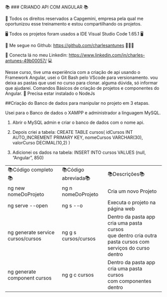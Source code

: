📚 ### CRIANDO API COM ANGULAR 📚
 

🌟 Todos os direitos reservados a Capgemini, empresa pela qual me oportunizou esse treinamento e estou compartilhando os projetos.

🖥️ Todos os projetos foram usados a IDE Visual Studio Code 1.65.1 🖥️

🔖 Me segue no Github: https://github.com/charlesantunes 👨🏻‍💻

🔖 Conecta lá no meu Linkedin: https://www.linkedin.com/in/charles-antunes-49b00057/ 💻

Nesse curso, tive uma experiência com a criação de api usando o Framework Angular, usei o Git Bash pelo VScode para versionamento. vou deixa as pastas que usei no curso para clonar. alguma dúvida, só informar que ajudarei.
Comandos Básicos de criação de projetos e componentes do Angular.
🌟 Precisa estar instalado o NodeJs

##Criação do Banco de dados para manipular no projeto em 3 etapas.

Usei para o Banco de dados o XAMPP e administrador a linguagem MySQL.
1. Abrir o MySQL admin e criar o banco de dados com o nome api.

2.	Depois criei a tabela: 
CREATE TABLE cursos(
idCursos INT AUTO_INCREMENT PRIMARY KEY,
nomeCursos VARCHAR(30),
valorCurso DECIMAL(10,2)
)

3.	Adicionei os dados na tabela:
INSERT INTO cursos VALUES (null, “Angular”, 850)


<table>
 <tr> 
   <td>📚Código completo📚</td>
   <td>📚Código abreviada📚</td>
   <td>📚Descrições📚</td>
 </tr> 
 <tr>
   <td>ng new nomeDoProjeto</td>
   <td>ng n nomeDoProjeto</td>
   <td>Cria um novo Projeto</td>
 </tr>
 <tr>
   <td>ng serve --open</td>
   <td>ng s --o</td>     
   <td>Executa o projeto na página web</td>
 </tr>
 <tr>
   <td>ng generate service cursos/cursos</td>
   <td>ng g s cursos/cursos</td>     
   <td>Dentro da pasta app cria uma pasta cursos
    <br \>que dentro cria outra pasta cursos com<br \>serviços
    do curso dentro </td>
 </tr>
 <tr>
   <td>ng generate component cursos</td>
   <td>ng g c cursos</td>     
   <td>Dentro da pasta app cria uma pasta cursos
    <br \>com componentes dentro</td>
 </tr> 
</table>
